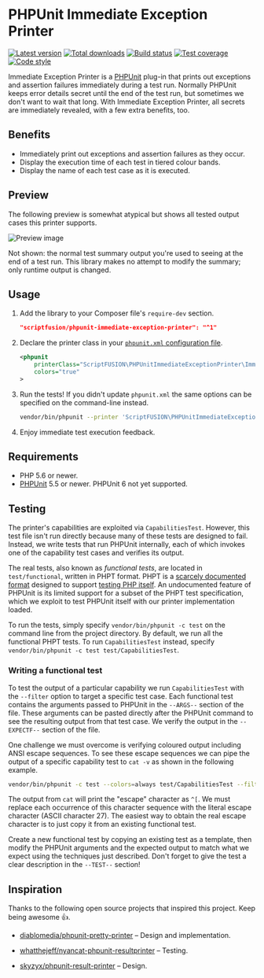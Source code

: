 PHPUnit Immediate Exception Printer
===================================

[![Latest version][Version image]][Releases]
[![Total downloads][Downloads image]][Downloads]
[![Build status][Build image]][Build]
[![Test coverage][Coverage image]][Coverage]
[![Code style][Style image]][Style]

Immediate Exception Printer is a [PHPUnit][PHPUnit] plug-in that prints out exceptions and assertion failures immediately during a test run. Normally PHPUnit keeps error details secret until the end of the test run, but sometimes we don't want to wait that long. With Immediate Exception Printer, all secrets are immediately revealed, with a few extra benefits, too.

## Benefits

* Immediately print out exceptions and assertion failures as they occur.
* Display the execution time of each test in tiered colour bands.
* Display the name of each test case as it is executed.

## Preview

The following preview is somewhat atypical but shows all tested output cases this printer supports.

![Preview image](https://raw.githubusercontent.com/ScriptFUSION/PHPUnit-Immediate-Exception-Printer/master/doc/images/test%20run%201.0.png)

Not shown: the normal test summary output you're used to seeing at the end of a test run. This library makes no attempt to modify the summary; only runtime output is changed.

## Usage

1. Add the library to your Composer file's `require-dev` section.

    ```json
    "scriptfusion/phpunit-immediate-exception-printer": "^1"
    ```

2. Declare the printer class in your [`phpunit.xml` configuration file](https://phpunit.de/manual/current/en/appendixes.configuration.html).

    ```xml
    <phpunit
        printerClass="ScriptFUSION\PHPUnitImmediateExceptionPrinter\ImmediateExceptionPrinter"
        colors="true"
    >
    ```

3. Run the tests! If you didn't update `phpunit.xml` the same options can be specified on the command-line instead.

    ```bash
    vendor/bin/phpunit --printer 'ScriptFUSION\PHPUnitImmediateExceptionPrinter\ImmediateExceptionPrinter' --color
    ```

4. Enjoy immediate test execution feedback.

## Requirements

* PHP 5.6 or newer.
* [PHPUnit][PHPUnit] 5.5 or newer. PHPUnit 6 not yet supported.

## Testing

The printer's capabilities are exploited via `CapabilitiesTest`. However, this test file isn't run directly because many of these tests are designed to fail. Instead, we write tests that run PHPUnit internally, each of which invokes one of the capability test cases and verifies its output.

The real tests, also known as *functional tests*, are located in `test/functional`, written in PHPT format. PHPT is a [scarcely documented format](http://qa.php.net/phpt_details.php) designed to support [testing PHP itself](https://qa.php.net/write-test.php). An undocumented feature of PHPUnit is its limited support for a subset of the PHPT test specification, which we exploit to test PHPUnit itself with our printer implementation loaded.

To run the tests, simply specify `vendor/bin/phpunit -c test` on the command line from the project directory. By default, we run all the functional PHPT tests. To run `CapabilitiesTest` instead, specify `vendor/bin/phpunit -c test test/CapabilitiesTest`.

### Writing a functional test

To test the output of a particular capability we run `CapabilitiesTest` with the `--filter` option to target a specific test case. Each functional test contains the arguments passed to PHPUnit in the `--ARGS--` section of the file. These arguments can be pasted directly after the PHPUnit command to see the resulting output from that test case. We verify the output in the `--EXPECTF--` section of the file.

One challenge we must overcome is verifying coloured output including ANSI escape sequences. To see these escape sequences we can pipe the output of a specific capability test to `cat -v` as shown in the following example.

```bash
vendor/bin/phpunit -c test --colors=always test/CapabilitiesTest --filter ::testSuccess$ | cat -v
```

The output from `cat` will print the "escape" character as `^[`. We must replace each occurrence of this character sequence with the literal escape character (ASCII character 27). The easiest way to obtain the real escape character is to just copy it from an existing functional test.

Create a new functional test by copying an existing test as a template, then modify the PHPUnit arguments and the expected output to match what we expect using the techniques just described. Don't forget to give the test a clear description in the `--TEST--` section!

## Inspiration

Thanks to the following open source projects that inspired this project. Keep being awesome :thumbsup:.

* [diablomedia/phpunit-pretty-printer](https://github.com/diablomedia/phpunit-pretty-printer) &ndash; Design and implementation.
* [whatthejeff/nyancat-phpunit-resultprinter](https://github.com/whatthejeff/nyancat-phpunit-resultprinter) &ndash; Testing.
* [skyzyx/phpunit-result-printer](https://github.com/skyzyx/phpunit-result-printer) &ndash; Design.


  [Releases]: https://github.com/ScriptFUSION/PHPUnit-Immediate-Exception-Printer/releases
  [Version image]: https://poser.pugx.org/scriptfusion/phpunit-immediate-exception-printer/version "Latest version"
  [Downloads]: https://packagist.org/packages/scriptfusion/phpunit-immediate-exception-printer
  [Downloads image]: https://poser.pugx.org/scriptfusion/phpunit-immediate-exception-printer/downloads "Total downloads"
  [Build]: https://travis-ci.org/ScriptFUSION/PHPUnit-Immediate-Exception-Printer
  [Build image]: https://travis-ci.org/ScriptFUSION/PHPUnit-Immediate-Exception-Printer.svg?branch=master "Build status"
  [Coverage]: https://coveralls.io/github/ScriptFUSION/PHPUnit-Immediate-Exception-Printer
  [Coverage image]: https://coveralls.io/repos/ScriptFUSION/PHPUnit-Immediate-Exception-Printer/badge.svg "Test coverage"
  [Style]: https://styleci.io/repos/83920053
  [Style image]: https://styleci.io/repos/83920053/shield?style=flat "Code style"

  [PHPUnit]: https://github.com/sebastianbergmann/phpunit
